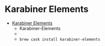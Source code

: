 # Karabiner Elements
- [Karabiner Elements](https://pqrs.org/osx/karabiner/)
  -    Karabiner-Elements
  - 
  - `brew cask install karabiner-elements`
